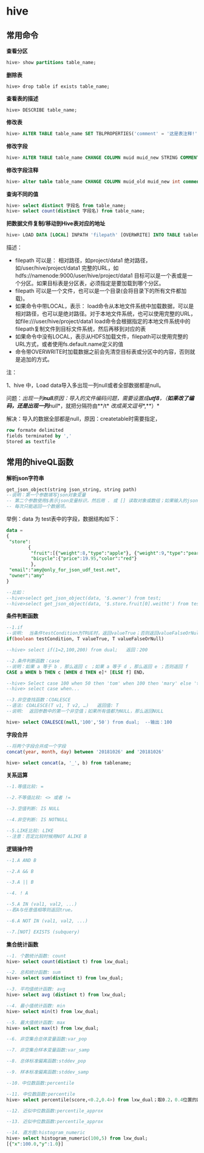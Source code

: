 # hive

## 常用命令

**查看分区**

```sql
hive> show partitions table_name; 
```

**删除表**

```hive
hive> drop table if exists table_name;
```

**查看表的描述**

```hive
hive> DESCRIBE table_name;
```

**修改表**

```sql
hive> ALTER TABLE table_name SET TBLPROPERTIES('comment' = '这是表注释!');
```

**修改字段**

```sql
hive> ALTER TABLE table_name CHANGE COLUMN muid muid_new STRING COMMENT '这里是列注释!'; 
```

**修改字段注释**

```sql
hive> alter table table_name CHANGE COLUMN muid_old muid_new int comment '这里是列注释';
```

**查询不同的值**

```sql
hive> select distinct 字段名 from table_name;
hive> select count(distinct 字段名) from table_name;
```



**把数据文件复制/移动到Hive表对应的地址**

```sql
hive> LOAD DATA [LOCAL] INPATH 'filepath' [OVERWRITE] INTO TABLE tablename [PARTITION (partcol1=val1,partcol2=val2 ...)]
```

描述：

- filepath 可以是： 
  相对路径，如project/data1
  绝对路径，如/user/hive/project/data1
  完整的URL，如hdfs://namenode:9000/user/hive/project/data1
  目标可以是一个表或是一个分区。如果目标表是分区表，必须指定是要加载到哪个分区。
- filepath 可以是一个文件，也可以是一个目录(会将目录下的所有文件都加载)。
- 如果命令中带LOCAL，表示： 
  load命令从本地文件系统中加载数据，可以是相对路径，也可以是绝对路径。对于本地文件系统，也可以使用完整的URL，如file:///user/hive/project/data1
  load命令会根据指定的本地文件系统中的filepath复制文件到目标文件系统，然后再移到对应的表
- 如果命令中没有LOCAL，表示从HDFS加载文件，filepath可以使用完整的URL方式，或者使用fs.default.name定义的值
- 命令带OVERWRITE时加载数据之前会先清空目标表或分区中的内容，否则就是追加的方式。

注：

1、hive 中，Load data导入多出现一列null或者全部数据都是null。

问题：*出现一列**null**原因：导入的文件编码问题，需要设置成**utf8**，（**如果改了编码，还是出现一列**null**，就把分隔符由**/t* *改成英文逗号**,**）*

解决：导入的数据全部都是null，原因：createtable时需要指定，

```sql
row formate delimited
fields terminated by ','
Stored as textfile
```





## 常用的hiveQL函数

**解析json字符串**

```sql
get_json_object(string json_string, string path)
--说明：第一个参数填写json对象变量
-- 第二个参数使用$表示json变量标识，然后用 . 或 [] 读取对象或数组；如果输入的json字符串无效，那么返回NULL。 
-- 每次只能返回一个数据项。
```

举例：data 为 test表中的字段，数据结构如下：

```sql
data =
{
 "store":
        {
         "fruit":[{"weight":8,"type":"apple"}, {"weight":9,"type":"pear"}],  
         "bicycle":{"price":19.95,"color":"red"}
         }, 
 "email":"amy@only_for_json_udf_test.net", 
 "owner":"amy" 
}

--比如：
--hive>select get_json_object(data, '$.owner') from test;
--hive>select get_json_object(data, '$.store.fruit[0].weitht') from test;
```

**条件判断函数**

```sql
--1.if
--说明:  当条件testCondition为TRUE时，返回valueTrue；否则返回valueFalseOrNull
if(boolean testCondition, T valueTrue, T valueFalseOrNull)

--hive> select if(1=2,100,200) from dual;   返回：200

--2.条件判断函数：case
--说明：如果 a 等于 b ，那么返回 c ；如果 a 等于 d ，那么返回 e ；否则返回 f
CASE a WHEN b THEN c [WHEN d THEN e]* [ELSE f] END，

--hive> Select case 100 when 50 then 'tom' when 100 then 'mary' else 'tim' end from dual;
--hive> select case when...

--3.非空查找函数：COALESCE
--语法: COALESCE(T v1, T v2, …)   返回值: T
--说明:  返回参数中的第一个非空值；如果所有值都为NULL，那么返回NULL

hive> select COALESCE(null,'100','50′) from dual;  --输出：100
```

**字段合并**

```sql
--将两个字段合并成一个字段
concat(year, month, day) between '20181026' and '20181026'

hive> select concat(a, '_', b) from tablename;
```

**关系运算**

```sql
--1.等值比较: =

--2.不等值比较: <> 或者 !=

--3.空值判断: IS NULL

--4.非空判断: IS NOTNULL

--5.LIKE比较: LIKE
--注意：否定比较时候用NOT ALIKE B

```

**逻辑操作符**

```sql
--1.A AND B

--2.A && B

--3.A || B

--4. ! A

--5.A IN (val1, val2, ...)
--若A与任意值相等则返回true。

--6.A NOT IN (val1, val2, ...)

--7.[NOT] EXISTS (subquery)
```

**集合统计函数**

```sql
--1. 个数统计函数: count
hive> select count(distinct t) from lxw_dual;

--2. 总和统计函数: sum
hive> select sum(distinct t) from lxw_dual;

--3. 平均值统计函数: avg
hive> select avg (distinct t) from lxw_dual;

--4. 最小值统计函数: min
hive> select min(t) from lxw_dual;

--5. 最大值统计函数: max
hive> select max(t) from lxw_dual;

--6. 非空集合总体变量函数:var_pop

--7. 非空集合样本变量函数:var_samp

--8. 总体标准偏离函数:stddev_pop

--9. 样本标准偏离函数:stddev_samp

--10．中位数函数:percentile

--11. 中位数函数:percentile
hive> select percentile(score,<0.2,0.4>) from lxw_dual；取0.2，0.4位置的数据

--12. 近似中位数函数:percentile_approx

--13. 近似中位数函数:percentile_approx

--14. 直方图:histogram_numeric
hive> select histogram_numeric(100,5) from lxw_dual;
[{"x":100.0,"y":1.0}]
```

